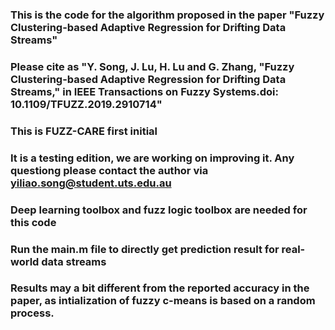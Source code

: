 ### This is the code for the algorithm proposed in the paper "Fuzzy Clustering-based Adaptive Regression for Drifting Data Streams"
### Please cite as "Y. Song, J. Lu, H. Lu and G. Zhang, "Fuzzy Clustering-based Adaptive Regression for Drifting Data Streams," in IEEE Transactions on Fuzzy Systems.doi: 10.1109/TFUZZ.2019.2910714"

### This is FUZZ-CARE first initial
### It is a testing edition, we are working on improving it. Any questiong please contact the author via yiliao.song@student.uts.edu.au
### Deep learning toolbox and fuzz logic toolbox are needed for this code
### Run the main.m file to directly get prediction result for real-world data streams
### Results may a bit different from the reported accuracy in the paper, as intialization of fuzzy c-means is based on a random process.